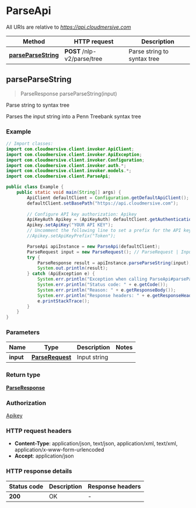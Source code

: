 # ParseApi

All URIs are relative to *https://api.cloudmersive.com*

Method | HTTP request | Description
------------- | ------------- | -------------
[**parseParseString**](ParseApi.md#parseParseString) | **POST** /nlp-v2/parse/tree | Parse string to syntax tree



## parseParseString

> ParseResponse parseParseString(input)

Parse string to syntax tree

Parses the input string into a Penn Treebank syntax tree

### Example

```java
// Import classes:
import com.cloudmersive.client.invoker.ApiClient;
import com.cloudmersive.client.invoker.ApiException;
import com.cloudmersive.client.invoker.Configuration;
import com.cloudmersive.client.invoker.auth.*;
import com.cloudmersive.client.invoker.models.*;
import com.cloudmersive.client.ParseApi;

public class Example {
    public static void main(String[] args) {
        ApiClient defaultClient = Configuration.getDefaultApiClient();
        defaultClient.setBasePath("https://api.cloudmersive.com");
        
        // Configure API key authorization: Apikey
        ApiKeyAuth Apikey = (ApiKeyAuth) defaultClient.getAuthentication("Apikey");
        Apikey.setApiKey("YOUR API KEY");
        // Uncomment the following line to set a prefix for the API key, e.g. "Token" (defaults to null)
        //Apikey.setApiKeyPrefix("Token");

        ParseApi apiInstance = new ParseApi(defaultClient);
        ParseRequest input = new ParseRequest(); // ParseRequest | Input string
        try {
            ParseResponse result = apiInstance.parseParseString(input);
            System.out.println(result);
        } catch (ApiException e) {
            System.err.println("Exception when calling ParseApi#parseParseString");
            System.err.println("Status code: " + e.getCode());
            System.err.println("Reason: " + e.getResponseBody());
            System.err.println("Response headers: " + e.getResponseHeaders());
            e.printStackTrace();
        }
    }
}
```

### Parameters


Name | Type | Description  | Notes
------------- | ------------- | ------------- | -------------
 **input** | [**ParseRequest**](ParseRequest.md)| Input string |

### Return type

[**ParseResponse**](ParseResponse.md)

### Authorization

[Apikey](../README.md#Apikey)

### HTTP request headers

- **Content-Type**: application/json, text/json, application/xml, text/xml, application/x-www-form-urlencoded
- **Accept**: application/json

### HTTP response details
| Status code | Description | Response headers |
|-------------|-------------|------------------|
| **200** | OK |  -  |

